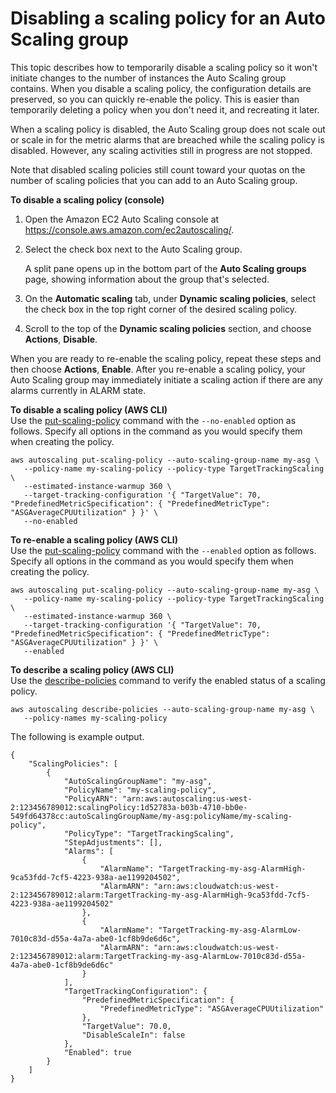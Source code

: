 # Disabling a scaling policy for an Auto Scaling group<a name="as-enable-disable-scaling-policy"></a>

This topic describes how to temporarily disable a scaling policy so it won't initiate changes to the number of instances the Auto Scaling group contains\. When you disable a scaling policy, the configuration details are preserved, so you can quickly re\-enable the policy\. This is easier than temporarily deleting a policy when you don't need it, and recreating it later\. 

When a scaling policy is disabled, the Auto Scaling group does not scale out or scale in for the metric alarms that are breached while the scaling policy is disabled\. However, any scaling activities still in progress are not stopped\. 

Note that disabled scaling policies still count toward your quotas on the number of scaling policies that you can add to an Auto Scaling group\. 

**To disable a scaling policy \(console\)**

1. Open the Amazon EC2 Auto Scaling console at [https://console\.aws\.amazon\.com/ec2autoscaling/](https://console.aws.amazon.com/ec2autoscaling/)\.

1. Select the check box next to the Auto Scaling group\.

   A split pane opens up in the bottom part of the **Auto Scaling groups** page, showing information about the group that's selected\. 

1. On the **Automatic scaling** tab, under **Dynamic scaling policies**, select the check box in the top right corner of the desired scaling policy\.

1. Scroll to the top of the **Dynamic scaling policies** section, and choose **Actions**, **Disable**\.

When you are ready to re\-enable the scaling policy, repeat these steps and then choose **Actions**, **Enable**\. After you re\-enable a scaling policy, your Auto Scaling group may immediately initiate a scaling action if there are any alarms currently in ALARM state\.

**To disable a scaling policy \(AWS CLI\)**  
Use the [put\-scaling\-policy](https://docs.aws.amazon.com/cli/latest/reference/autoscaling/put-scaling-policy.html) command with the `--no-enabled` option as follows\. Specify all options in the command as you would specify them when creating the policy\.

```
aws autoscaling put-scaling-policy --auto-scaling-group-name my-asg \
   --policy-name my-scaling-policy --policy-type TargetTrackingScaling \
   --estimated-instance-warmup 360 \
   --target-tracking-configuration '{ "TargetValue": 70, "PredefinedMetricSpecification": { "PredefinedMetricType": "ASGAverageCPUUtilization" } }' \ 
   --no-enabled
```

**To re\-enable a scaling policy \(AWS CLI\)**  
Use the [put\-scaling\-policy](https://docs.aws.amazon.com/cli/latest/reference/autoscaling/put-scaling-policy.html) command with the `--enabled` option as follows\. Specify all options in the command as you would specify them when creating the policy\.

```
aws autoscaling put-scaling-policy --auto-scaling-group-name my-asg \
   --policy-name my-scaling-policy --policy-type TargetTrackingScaling \
   --estimated-instance-warmup 360 \
   --target-tracking-configuration '{ "TargetValue": 70, "PredefinedMetricSpecification": { "PredefinedMetricType": "ASGAverageCPUUtilization" } }' \ 
   --enabled
```

**To describe a scaling policy \(AWS CLI\)**  
Use the [describe\-policies](https://docs.aws.amazon.com/cli/latest/reference/autoscaling/describe-policies.html) command to verify the enabled status of a scaling policy\.

```
aws autoscaling describe-policies --auto-scaling-group-name my-asg \
   --policy-names my-scaling-policy
```

The following is example output\.

```
{
    "ScalingPolicies": [
        {
            "AutoScalingGroupName": "my-asg",
            "PolicyName": "my-scaling-policy",
            "PolicyARN": "arn:aws:autoscaling:us-west-2:123456789012:scalingPolicy:1d52783a-b03b-4710-bb0e-549fd64378cc:autoScalingGroupName/my-asg:policyName/my-scaling-policy",
            "PolicyType": "TargetTrackingScaling",
            "StepAdjustments": [],
            "Alarms": [
                {
                    "AlarmName": "TargetTracking-my-asg-AlarmHigh-9ca53fdd-7cf5-4223-938a-ae1199204502",
                    "AlarmARN": "arn:aws:cloudwatch:us-west-2:123456789012:alarm:TargetTracking-my-asg-AlarmHigh-9ca53fdd-7cf5-4223-938a-ae1199204502"
                },
                {
                    "AlarmName": "TargetTracking-my-asg-AlarmLow-7010c83d-d55a-4a7a-abe0-1cf8b9de6d6c",
                    "AlarmARN": "arn:aws:cloudwatch:us-west-2:123456789012:alarm:TargetTracking-my-asg-AlarmLow-7010c83d-d55a-4a7a-abe0-1cf8b9de6d6c"
                }
            ],
            "TargetTrackingConfiguration": {
                "PredefinedMetricSpecification": {
                    "PredefinedMetricType": "ASGAverageCPUUtilization"
                },
                "TargetValue": 70.0,
                "DisableScaleIn": false
            },
            "Enabled": true
        }
    ]
}
```